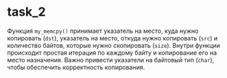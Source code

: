 # task_2
Функция `my_memcpy()` принимает указатель на место, куда нужно копировать (`dst`), указатель на место, откуда нужно копировать (`src`) и количество байтов, которые нужно скопировать (`size`).
Внутри функции происходит простая итерация по каждому байту и копирование его на место назначения. Важно привести указатели на байтовый тип (`char`), чтобы обеспечить корректность копирования.

